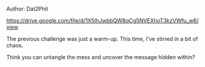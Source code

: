 Author: Dat2Phit

https://drive.google.com/file/d/1X5lhJwbbQW8qCg5NVEXhoT3kzVWfu_w6/view

The previous challenge was just a warm-up. This time, I've stirred in a bit of chaos.

Think you can untangle the mess and uncover the message hidden within?
